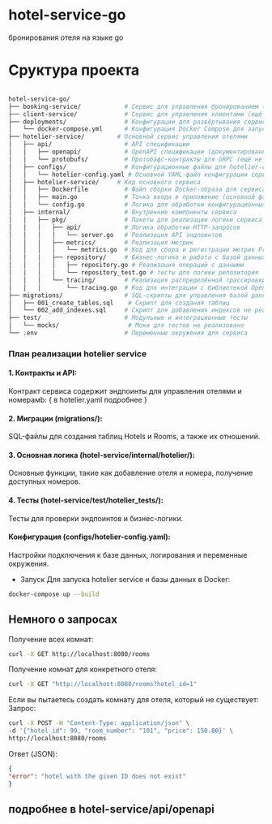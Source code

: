 # hotel-service-go
 бронирования отеля на языке go

# Сруктура проекта
```bash

hotel-service-go/
├── booking-service/            # Сервис для управления бронированием (ещё не реализован)
├── client-service/             # Сервис для управления клиентами (ещё не реализован)
├── deployments/                # Конфигурации для развёртывания сервисов
│   └── docker-compose.yml      # Конфигурация Docker Compose для запуска сервисов
├── hotelier-service/         # Основной сервис управления отелями
│   ├── api/                    # API спецификации
│   │   ├── openapi/            # OpenAPI спецификации (документирование API)
│   │   └── protobufs/          # Протобафс-контракты для GRPC (ещё не реализованы)
│   ├── configs/                # Конфигурационные файлы для hotelier-сервиса
│   │   └── hotelier-config.yaml # Основной YAML-файл конфигурации сервиса
│   ├── hotelier-service/     # Код основного сервиса
│   │   ├── Dockerfile          # Файл сборки Docker-образа для сервиса
│   │   ├── main.go             # Точка входа в приложение (основной файл сервера)
│   │   └── config.go           # Логика для обработки конфигурационных файлов
│   ├── internal/               # Внутренние компоненты сервиса
│   │   ├── pkg/                # Пакеты для реализации логики сервиса
│   │   │   ├── api/            # Логика обработки HTTP-запросов
│   │   │   │   └── server.go   # Реализация API эндпоинтов
│   │   │   ├── metrics/        # Реализация метрик
│   │   │   │   └── metrics.go  # Код для сбора и регистрации метрик Prometheus не реализован
│   │   │   ├── repository/     # Бизнес-логика и работа с базой данных
│   │   │   │   ├── repository.go # Реализация операций с данными 
│   │   │   │   └── repository_test.go # тесты для логики репозитория
│   │   │   └── tracing/        # Реализация распределённой трассировки
│   │   │       └── tracing.go  # Код для интеграции с библиотекой OpenTelemetry
├── migrations/                 # SQL-скрипты для управления базой данных
│   ├── 001_create_tables.sql    # Скрипт для создания таблиц
│   └── 002_add_indexes.sql     # Скрипт для добавления индексов не реализован
├── test/                       # Модульные и интеграционные тесты
│   └── mocks/                   # Моки для тестов не реализовано
└── .env                        # Переменные окружения для сервиса


```

### План реализации hotelier service
#### 1. Контракты и API:
Контракт сервиса содержит эндпоинты для управления отелями и номерамb:
{
в hotelier.yaml подробнее
}
#### 2. Миграции (migrations/):
   SQL-файлы для создания таблиц Hotels и Rooms, а также их отношений.
#### 3. Основная логика (hotel-service/internal/hotelier/):
   Основные функции, такие как добавление отеля и номера, получение доступных номеров.
#### 4. Тесты (hotel-service/test/hotelier_tests/):
   Тесты для проверки эндпоинтов и бизнес-логики.
#### Конфигурация (configs/hotelier-config.yaml):
 Настройки подключения к базе данных, логирования и переменные окружения.


* Запуск
  Для запуска hotelier service и базы данных в Docker:
``` bash
docker-compose up --build
```
## Немного о запросах 

Получение всех комнат:
```bash
curl -X GET http://localhost:8080/rooms
```
Получение комнат для конкретного отеля:
```bash
curl -X GET "http://localhost:8080/rooms?hotel_id=1"
```

Если вы пытаетесь создать комнату для отеля, который не существует:
Запрос:
```bash
curl -X POST -H "Content-Type: application/json" \
-d '{"hotel_id": 99, "room_number": "101", "price": 150.00}' \
http://localhost:8080/rooms
```
Ответ (JSON):
```json
{
"error": "hotel with the given ID does not exist"
}
```
## подробнее в hotel-service/api/openapi
